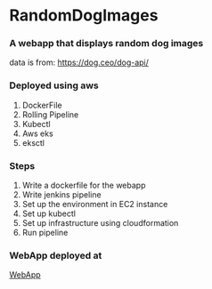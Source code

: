 # RandomDogImages

### A webapp that displays random dog images

data is from: https://dog.ceo/dog-api/

### Deployed using aws

1. DockerFile
2. Rolling Pipeline
3. Kubectl
4. Aws eks
5. eksctl  



### Steps

1. Write a dockerfile for the webapp
2. Write jenkins pipeline
3. Set up the environment in EC2 instance
4. Set up kubectl 
5. Set up infrastructure using cloudformation
6. Run pipeline

### WebApp deployed at

[WebApp](http://a35fb95c574e04b11a525c71ee8b83f7-1873893325.us-west-2.elb.amazonaws.com:8000/)